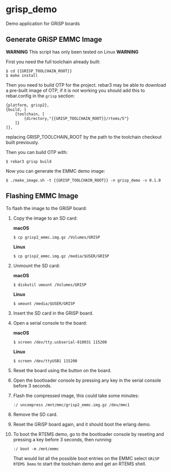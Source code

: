 # grisp_demo

Demo application for GRiSP boards

## Generate GRiSP EMMC Image

**WARNING** This script has only been tested on Linux **WARNING**

First you need the full toolchain already built:

	$ cd {{GRISP_TOOLCHAIN_ROOT}}
	$ make install

Then you need to build OTP for the project. rebar3 may be able to download a
pre-built image of OTP, if it is not working you should add this to rebar.config
in the `grisp` section:

	{platform, grisp2},
    {build, [
        {toolchain, [
            {directory,"{{GRISP_TOOLCHAIN_ROOT}}/rtems/5"}
		]}
    ]},

replacing GRISP_TOOLCHAIN_ROOT by the path to the toolchain checkout built previously.

Then you can build OTP with:

	$ rebar3 grisp build

Now you can generate the EMMC demo image:

	$ ./make_image.sh -t {{GRISP_TOOLCHAIN_ROOT}} -n grisp_demo -v 0.1.0


## Flashing EMMC Image

To flash the image to the GRiSP board:

1. Copy the image to an SD card:

	**macOS**
	```
	$ cp grisp2_emmc.img.gz /Volumes/GRISP
	```

	**Linux**
	```
	$ cp grisp2_emmc.img.gz /media/$USER/GRISP
	```

2. Unmount the SD card:

	**macOS**
	```
	$ diskutil umount /Volumes/GRISP
	```

	**Linux**
	```
	$ umount /media/$USER/GRISP
	```

3. Insert the SD card in the GRiSP board.

4. Open a serial console to the board:

	**macOS**
	```
	$ screen /dev/tty.usbserial-010031 115200
	```

	**Linux**
	```
	$ screen /dev/ttyUSB1 115200
	```

4. Reset the board using the button on the board.

5. Open the bootloader console by pressing any key in the serial console
   before 3 seconds.

6. Flash the compressed image, this could take some minutes:

	```
	:/ uncompress /mnt/mmc/grisp2_emmc.img.gz /dev/mmc1
	```

7. Remove the SD card.

8. Reset the GRiSP board again, and it should boot the erlang demo.

9. To boot the RTEMS demo, go to the bootloader console by reseting and 
   pressing a key before 3 seconds, then running:

	```
	:/ boot -m /mnt/emmc
	```

	That would list all the possible boot entries on the EMMC
	select `GRiSP RTEMS Demo` to start the toolchain demo and get an RTEMS
	shell.

